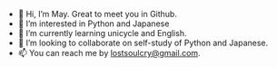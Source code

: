 - 👋 Hi, I’m May. Great to meet you in Github.
- 👀 I’m interested in Python and Japanese
- 🌱 I’m currently learning unicycle and English.
- 💞️ I’m looking to collaborate on self-study of Python and Japanese.
- 📫 You can reach me by lostsoulcry@gmail.com.
